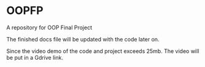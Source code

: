 # OOPFP
A repository for OOP Final Project 

The finished docs file will be updated with the code later on.

Since the video demo of the code and project exceeds 25mb. The video will be put in a Gdrive link.
